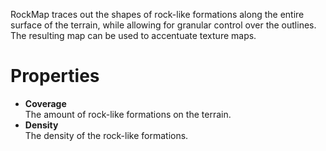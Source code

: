 


RockMap traces out the shapes of rock-like formations along the entire surface of the terrain, while allowing for granular control over the outlines. The resulting map can be used to accentuate texture maps.



# Properties

- **Coverage**  
  The amount of rock-like formations on the terrain.
- **Density**  
  The density of the rock-like formations.



